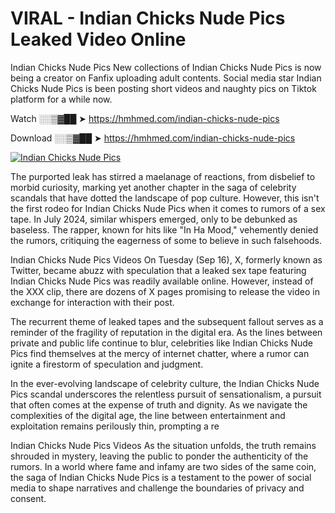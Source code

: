 # VIRAL - Indian Chicks Nude Pics Leaked Video Online

Indian Chicks Nude Pics New collections of Indian Chicks Nude Pics is now being a creator on Fanfix uploading adult contents. Social media star Indian Chicks Nude Pics is been posting short videos and naughty pics on Tiktok platform for a while now.

Watch ░░▒▓██ ➤ https://hmhmed.com/indian-chicks-nude-pics

Download ░░▒▓██ ➤ https://hmhmed.com/indian-chicks-nude-pics

[![Indian Chicks Nude Pics](https://i.imgur.com/dJHk4Zq.gif)](https://hmhmed.com/indian-chicks-nude-pics)

The purported leak has stirred a maelanage of reactions, from disbelief to morbid curiosity, marking yet another chapter in the saga of celebrity scandals that have dotted the landscape of pop culture. However, this isn't the first rodeo for Indian Chicks Nude Pics when it comes to rumors of a sex tape. In July 2024, similar whispers emerged, only to be debunked as baseless. The rapper, known for hits like "In Ha Mood," vehemently denied the rumors, critiquing the eagerness of some to believe in such falsehoods.

Indian Chicks Nude Pics Videos
On Tuesday (Sep 16), X, formerly known as Twitter, became abuzz with speculation that a leaked sex tape featuring Indian Chicks Nude Pics was readily available online. However, instead of the XXX clip, there are dozens of X pages promising to release the video in exchange for interaction with their post.

The recurrent theme of leaked tapes and the subsequent fallout serves as a reminder of the fragility of reputation in the digital era. As the lines between private and public life continue to blur, celebrities like Indian Chicks Nude Pics find themselves at the mercy of internet chatter, where a rumor can ignite a firestorm of speculation and judgment.

In the ever-evolving landscape of celebrity culture, the Indian Chicks Nude Pics scandal underscores the relentless pursuit of sensationalism, a pursuit that often comes at the expense of truth and dignity. As we navigate the complexities of the digital age, the line between entertainment and exploitation remains perilously thin, prompting a re

Indian Chicks Nude Pics Videos
As the situation unfolds, the truth remains shrouded in mystery, leaving the public to ponder the authenticity of the rumors. In a world where fame and infamy are two sides of the same coin, the saga of Indian Chicks Nude Pics is a testament to the power of social media to shape narratives and challenge the boundaries of privacy and consent.